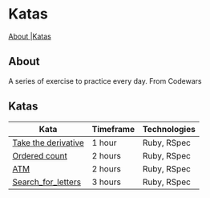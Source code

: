 # Katas

[About ](#About) |[Katas ](#Katas) 

## About
A series of exercise to practice every day. From Codewars

## Katas

| Kata   | Timeframe          | Technologies        |
| ---                                                                     |---                 |--- 
| [Take the derivative](https://github.com/Dlibmanw/katas/tree/master/take_the_derivative)  | 1 hour  |  Ruby, RSpec  |
| [Ordered count](https://github.com/Dlibmanw/katas/tree/master/ordered_count)  | 2 hours  |  Ruby, RSpec  |
| [ATM](https://github.com/Dlibmanw/katas/tree/master/ATM)  | 2 hours  |  Ruby, RSpec  |
| [Search_for_letters](https://github.com/Dlibmanw/katas/tree/master/Search_for_letters)  | 3 hours  |  Ruby, RSpec  |
